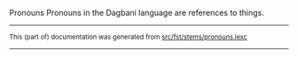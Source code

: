 Pronouns
Pronouns in the Dagbani language are references to things.

* * *

<small>This (part of) documentation was generated from [src/fst/stems/pronouns.lexc](https://github.com/giellalt/lang-dag/blob/main/src/fst/stems/pronouns.lexc)</small>

---

